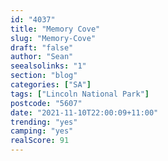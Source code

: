 ```yaml
---
id: "4037"
title: "Memory Cove"
slug: "Memory-Cove"
draft: "false"
author: "Sean"
seealsolinks: "1"
section: "blog"
categories: ["SA"]
tags: ["Lincoln National Park"]
postcode: "5607"
date: "2021-11-10T22:00:09+11:00"
trending: "yes"
camping: "yes"
realScore: 91
---
```

